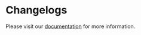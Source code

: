 # Changelogs

Please visit our [documentation](https://docs.discatsharp.tech/articles/preamble.html) for more information.

